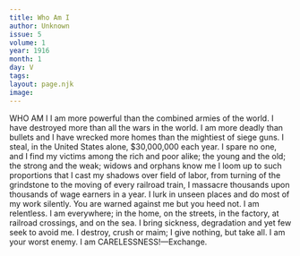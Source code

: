 ```yaml
---
title: Who Am I
author: Unknown
issue: 5
volume: 1
year: 1916
month: 1
day: V
tags:
layout: page.njk
image:
---
```

WHO AM I    I am more powerful than the combined armies of the world.    I have destroyed more than all the wars in the world.    I am more deadly than bullets and I have wrecked more homes than the mightiest of siege guns.    I steal, in the United States alone, $30,000,000 each year.    I spare no one, and I find my victims among the rich and poor alike; the young and the old; the strong and the weak; widows and orphans know me    I loom up to such proportions that I cast my shadows over field of labor, from turning of the grindstone to the moving of every railroad train,    I massacre thousands upon thousands of wage earners in a year.    I lurk in unseen places and do most of my work silently. You are warned against me but you heed not.    I am relentless. I am everywhere; in the home, on the streets, in the factory, at railroad crossings, and on the sea.    I bring sickness, degradation and yet few seek to avoid me.    I destroy, crush or maim; I give nothing, but take all.    I am your worst enemy.   I am CARELESSNESS!—Exchange.

